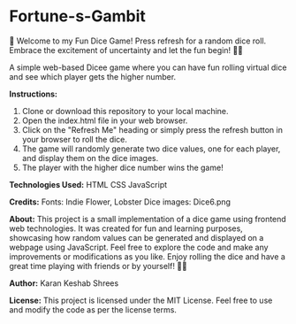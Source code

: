 # Fortune-s-Gambit
🎲 Welcome to my Fun Dice Game! Press refresh for a random dice roll. Embrace the excitement of uncertainty and let the fun begin! 🎉💫

A simple web-based Dicee game where you can have fun rolling virtual dice and see which player gets the higher number.

**Instructions:**
1. Clone or download this repository to your local machine.
2. Open the index.html file in your web browser.
3. Click on the "Refresh Me" heading or simply press the refresh button in your browser to roll the dice.
4. The game will randomly generate two dice values, one for each player, and display them on the dice images.
5. The player with the higher dice number wins the game!

**Technologies Used:**
HTML
CSS
JavaScript

**Credits:**
Fonts: Indie Flower, Lobster
Dice images: Dice6.png

**About:**
This project is a small implementation of a dice game using frontend web technologies. It was created for fun and learning purposes, showcasing how random values can be generated and displayed on a webpage using JavaScript. Feel free to explore the code and make any improvements or modifications as you like. Enjoy rolling the dice and have a great time playing with friends or by yourself! 🎲🎉

**Author:**
Karan Keshab Shrees

**License:**
This project is licensed under the MIT License. Feel free to use and modify the code as per the license terms.
